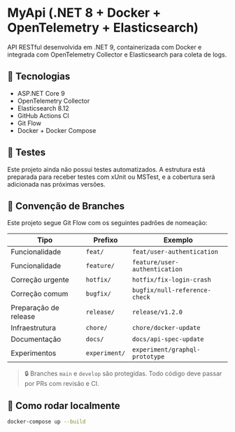# MyApi (.NET 8 + Docker + OpenTelemetry + Elasticsearch)

API RESTful desenvolvida em .NET 9, containerizada com Docker e integrada com OpenTelemetry Collector e Elasticsearch para coleta de logs.

## 🧱 Tecnologias

- ASP.NET Core 9
- OpenTelemetry Collector
- Elasticsearch 8.12
- GitHub Actions CI
- Git Flow 
- Docker + Docker Compose

## 🧪 Testes

Este projeto ainda não possui testes automatizados. A estrutura está preparada para receber testes com xUnit ou MSTest, e a cobertura será adicionada nas próximas versões.

## 🧭 Convenção de Branches

Este projeto segue Git Flow com os seguintes padrões de nomeação:

| Tipo        | Prefixo        | Exemplo                          |
|-------------|----------------|----------------------------------|
| Funcionalidade | `feat/`   | `feat/user-authentication`   |
| Funcionalidade | `feature/`   | `feature/user-authentication`   |
| Correção urgente | `hotfix/` | `hotfix/fix-login-crash`        |
| Correção comum | `bugfix/`    | `bugfix/null-reference-check`   |
| Preparação de release | `release/` | `release/v1.2.0`           |
| Infraestrutura | `chore/`     | `chore/docker-update`           |
| Documentação | `docs/`        | `docs/api-spec-update`          |
| Experimentos | `experiment/`  | `experiment/graphql-prototype`  |

> 🔒 Branches `main` e `develop` são protegidas. Todo código deve passar por PRs com revisão e CI.


## 🚀 Como rodar localmente

```bash
docker-compose up --build
